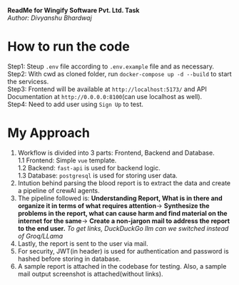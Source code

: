 **ReadMe for Wingify Software Pvt. Ltd. Task**<br>
*Author: Divyanshu Bhardwaj*

# How to run the code
Step1: Steup `.env` file according to `.env.example` file and as necessary.<br>
Step2: With cwd as cloned folder, run `docker-compose up -d --build` to start the servicess.<br>
Step3: Frontend will be available at `http://localhost:5173/` and API Documentation at `http://0.0.0.0:8100`(can use localhost as well).<br>
Step4: Need to add user using `Sign Up` to test.<br>

# My Approach
1. Workflow is divided into 3 parts: Frontend, Backend and Database.<br>
   1.1 Frontend: Simple `vue` template.<br>
   1.2 Backend: `fast-api` is used for backend logic.<br>
   1.3 Database: `postgresql` is used for storing user data.<br>
2. Intution behind parsing the blood report is to extract the data and create a pipeline of crewAI agents.<br>
3. The pipeline followed is: **Understanding Report, What is in there and organize it in terms of what requires attention**-> **Synthesize the problems in the report, what can cause harm and find material on the internet for the same**-> **Create a non-jargon mail to address the report to the end user.**
  *To get links, DuckDuckGo llm can we switched instead of Groq/LLama*<br>
4. Lastly, the report is sent to the user via mail.<br>
5. For security, JWT(in header) is used for authentication and password is hashed before storing in database.<br>
6. A sample report is attached in the codebase for testing. Also, a sample mail output screenshot is attached(without links).
